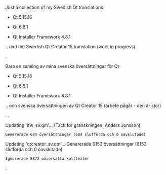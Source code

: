 Just a collection of my Swedish Qt translations


- Qt 5.15.16

- Qt 6.8.1

- Qt Installer Framework 4.8.1


.. and the Swedish Qt Creator 15 translation (work in progress)


.


Bara en samling av mina svenska översättningar för Qt

- Qt 5.15.16

- Qt 6.8.1

- Qt Installer Framework 4.8.1


.. och svenska översättningen av Qt Creator 15 (arbete pågår - den är stor)

.
.

Updating 'ifw_sv.qm'... (Tack för granskningen, Anders Jonsson)

    Genererade 684 översättningar (684 slutförda och 0 oavslutade)



Updating 'qtcreator_sv.qm'...
    Genererade 6153 översättningar (6153 slutförda och 0 oavslutade)
    
    Ignorerade 8872 oöversatta källtexter

.

